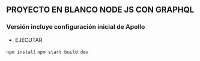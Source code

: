 ## PROYECTO EN BLANCO NODE JS CON GRAPHQL

### Versión incluye configuración inicial de Apollo  

- EJECUTAR 

`npm install`
`npm start build:dev`


